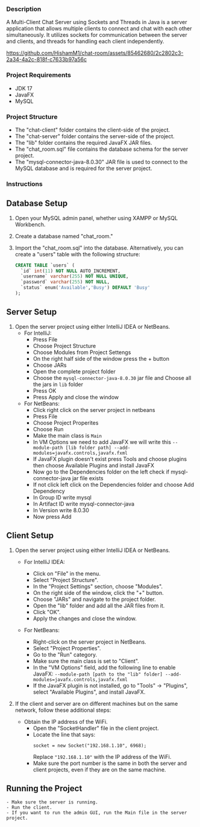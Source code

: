 ### Description
A Multi-Client Chat Server using Sockets and Threads in Java is a server application that allows multiple clients to connect and chat with each other simultaneously. It utilizes sockets for communication between the server and clients, and threads for handling each client independently.

https://github.com/HishamM1/chat-room/assets/85462680/2c2802c3-2a34-4a2c-818f-c7633b97a56c

### Project Requirements

- JDK 17
- JavaFX
- MySQL

### Project Structure

- The "chat-client" folder contains the client-side of the project.
- The "chat-server" folder contains the server-side of the project.
- The "lib" folder contains the required JavaFX JAR files.
- The "chat_room.sql" file contains the database schema for the server project.
- The "mysql-connector-java-8.0.30" JAR file is used to connect to the MySQL database and is required for the server project.

### Instructions

## Database Setup

1. Open your MySQL admin panel, whether using XAMPP or MySQL Workbench.
2. Create a database named "chat_room."
3. Import the "chat_room.sql" into the database. Alternatively, you can create a "users" table with the following structure:

   ```sql
   CREATE TABLE `users` (
     `id` int(11) NOT NULL AUTO_INCREMENT,
     `username` varchar(255) NOT NULL UNIQUE,
     `password` varchar(255) NOT NULL,
     `status` enum('Available','Busy') DEFAULT 'Busy'
   );
   ```

## Server Setup

1. Open the server project using either IntelliJ IDEA or NetBeans.
    - For IntelliJ:
        - Press File
	    - Choose Project Structure
	    - Choose Modules from Project Settengs
	    - On the right half side of the window press the + button
	    - Choose JARs
	    - Open the complete project folder
	    - Choose the `mysql-connector-java-8.0.30` jar file and Choose all the jars in `lib` folder
	    - Press OK
	    - Press Apply and close the window
    - For NetBeans:
        - Click right click on the server project in netbeans
	    - Press File
	    - Choose Project Properites
	    - Choose Run
	    - Make the main class is `Main`
	    - In VM Options we need to add JavaFX we will write this
	    ` --module-path [lib folder path] --add-modules=javafx.controls,javafx.fxml `
	    - If JavaFX plugin doesn't exist press Tools and choose plugins then choose Available Plugins and install JavaFX
	    - Now go to the Dependencies folder on the left check if mysql-connector-java jar file exists
	    - If not click left click on the Dependencies folder and choose Add Dependency
	    - In Group ID write mysql
	    - In Artifact ID write mysql-connector-java
	    - In Version write 8.0.30
	    - Now press Add


## Client Setup

1. Open the server project using either IntelliJ IDEA or NetBeans.

   - For IntelliJ IDEA:
        - Click on "File" in the menu.
        - Select "Project Structure".
        - In the "Project Settings" section, choose "Modules".
        - On the right side of the window, click the "+" button.
        - Choose "JARs" and navigate to the project folder.
        - Open the "lib" folder and add all the JAR files from it.
        - Click "OK".
        - Apply the changes and close the window.

   - For NetBeans:
        - Right-click on the server project in NetBeans.
        - Select "Project Properties".
        - Go to the "Run" category.
        - Make sure the main class is set to "Client".
        - In the "VM Options" field, add the following line to enable JavaFX:
          `--module-path [path to the "lib" folder] --add-modules=javafx.controls,javafx.fxml`
        - If the JavaFX plugin is not installed, go to "Tools" -> "Plugins", select "Available Plugins", and install JavaFX.

2. If the client and server are on different machines but on the same network, follow these additional steps:

   	- Obtain the IP address of the WiFi.
        - Open the "SocketHandler" file in the client project.
        - Locate the line that says:
          ```
          socket = new Socket("192.168.1.10", 6968);
          ```
          Replace `"192.168.1.10"` with the IP address of the WiFi.
        - Make sure the port number is the same in both the server and client projects, even if they are on the same machine.


## Running the Project
    - Make sure the server is running.
    - Run the client.
    - If you want to run the admin GUI, run the Main file in the server project.
